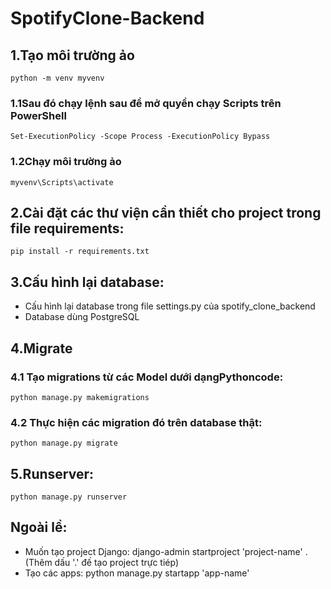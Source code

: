 # SpotifyClone-Backend

## 1.Tạo môi trường ảo

    python -m venv myvenv

### 1.1Sau đó chạy lệnh sau để mở quyền chạy Scripts trên PowerShell

    Set-ExecutionPolicy -Scope Process -ExecutionPolicy Bypass

### 1.2Chạy môi trường ảo

    myvenv\Scripts\activate

## 2.Cài đặt các thư viện cần thiết cho project trong file requirements:

    pip install -r requirements.txt

## 3.Cấu hình lại database:

- Cấu hình lại database trong file settings.py của spotify_clone_backend
- Database dùng PostgreSQL

## 4.Migrate

### 4.1 Tạo migrations từ các Model dưới dạngPythoncode:

    python manage.py makemigrations

### 4.2 Thực hiện các migration đó trên database thật:

    python manage.py migrate

## 5.Runserver:

    python manage.py runserver

## Ngoài lề:

- Muốn tạo project Django: django-admin startproject 'project-name' . (Thêm dấu '.' đế tạo project trực tiép)
- Tạo các apps: python manage.py startapp 'app-name'
